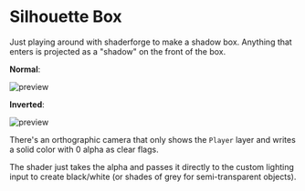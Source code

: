# Silhouette Box
Just playing around with shaderforge to make a shadow box.  Anything that enters is projected as a "shadow" on the front of the box.

**Normal**:

![preview](https://i.imgur.com/5qWcj2k.png)

**Inverted**:

![preview](https://i.imgur.com/gx2VnTn.png)

There's an orthographic camera that only shows the `Player` layer and writes a solid color with 0 alpha as clear flags.

The shader just takes the alpha and passes it directly to the custom lighting input to create black/white (or shades of grey for semi-transparent objects).
